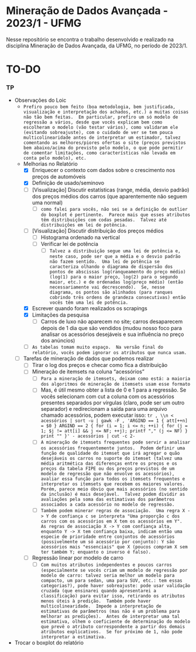 # Mineração de Dados Avançada - 2023/1 - UFMG

Nesse repositório se encontra o trabalho desenvolvido e realizado na disciplina Mineração de Dados Avançada, da UFMG, no período de 2023/1.


# TO-DO

### TP

- Observações do Loic
    - `Prefiro pouco bem feito (boa metodologia, bem justificada, visualização e interpretação dos achados, etc.) a muitas coisas não tão bem feitas.  Em particular, prefiro um só modelo de regressão a vários, desde que vocês explicam bem como escolheram o modelo (vão testar vários), como validaram ele (evitando sobreajuste), com o cuidado de ver se tem pouca multicolinearidade antes de interpretar um estimador, talvez comentando as melhores/piores ofertas o site (preços previstos bem abaixo/acima do previsto pelo modelo, o que pode permitir de comentar limitações, como características não levada em conta pelo modelo), etc.`
    - Melhorias no Relatório
        - [x] Enriquecer o contexto com dados sobre o crescimento nos preços de automóveis 
        - [x] Definição de usado/seminovo
        - [ ] [Visualização] Discutir estatísticas (range, média, desvio padrão) dos preços médios dos carros (que aparentemente não seguem uma normal)
            - [ ] `como falei para vocês, não sei se a definição de outlier do boxplot é pertinente.  Parece mais que esses atributos têm distribuições com codas pesadas.  Talvez até distribuições em lei de potência.`
        - [ ] [Visualização] Discutir distribuição dos preços médios
            - [ ] Histograma ordenado na vertical
            - [ ] Verificar lei de potência
                - [ ] `Talvez a distribuição segue uma lei de potência e, neste caso, pode ser que a média e o desvio padrão não fazem sentido.  Uma lei de potência se caracteriza olhando o diagrama de dispersão dos pontos de abscissas log(ranqueamento do preço médio) (log(1) para o maior preço, log(2) para o segundo maior, etc.) e de ordenadas log(preço médio) (então necessariamente vai decrescendo).  Se, nesse diagrama, os pontos são alinhados (para ranques cobrindo três ordens de grandeza consecutivas) então vocês têm uma lei de potência.`
        - [x] Escrever quando foram realizados os scrapings
        - [x] Limitações da pesquisa
            - [ ] Carros de luxo não aparecem no site; carros desaparecem depois de 1 dia que são vendidos (mudou nosso foco para analisar os acessórios desejáveis e sua influência no preço dos anúncios)
        - [ ] `As tabelas tomam muito espaço.  Na versão final do relatório, vocês podem ignorar os atributos que nunca usam.`
    - [ ] Tarefas de mineração de dados que podemos realizar
        - [ ] Tirar o log dos preços e checar como fica a distribuição
        - [ ] Mineração de itemsets na coluna “acessórios”
            - [ ] `Para a mineração de itemsets, deixam como está: a maioria dos algoritmos de mineração de itemsets usam esse formato`
            - [ ] Mas, é útil mesmo obter a lista de 0 e 1 para a regressão.  Se vocês selecionam com cut a coluna com os acessórios presentes separados por vírgulas (claro, pode ser um outro separador) e redirecionam a saída para uma arquivo chamado acessórios, podem executar isso:
            `tr , \\n < acessórios | sort -u | gawk -F , 'ARGIND == 1 { att[++n] = $0 } ARGIND == 2 { for (i = 1; i <= n; ++i) { for (j = 1; $j != att[i] && j <= NF; ++j); printf "," (j <= NF) } print "" }' - acessórios | cut -c 2-`
            - [ ] `A mineração de itemsets frequentes pode servir a analisar os acessórios frequentemente juntos.  Podem definir uma função de qualidade do itemset que irá agregar o quão desejáveis os carros no suporte do itemset (talvez uma média aritmética das diferenças entre os preços e os preços da tabela FIPE ou dos preços previstos de um modelo de regressão que não envolve os acessórios), avaliar essa função para todos os itemsets frequentes e interpretar os itemsets que recebem os maiores valores.  Porém, parece meio óbvio que mais acessórios (no sentido da inclusão) é mais desejável.  Talvez podem dividir as avaliações pela soma das estimativas dos parâmetros associados a cada acessório no modelo de regressão.`
            - [ ] `Também podem minerar regras de associação.  Uma regra X -> Y de confiança c se interpreta "Uma proporção c dos carros com os acessórios em X tem os acessórios em Y".  As regras de associação X -> Y com confiança alta, enquanto Y -> X tem confiança baixa, indicam então uma especie de prioridade entre conjuntos de acessórios (possivelmente um só acessório por conjunto): Y são acessórios mais "essenciais" que X (poucos compram X sem ter também Y; enquanto o inverso é falso).`
        - [ ] Regressão linear por modelo de carro
            - [ ] `Com muitos atributos independentes e poucos carros (especialmente se vocês criam um modelo de regressão por modelo de carro: talvez seria melhor um modelo para compacto, um para sedan, uma para SUV, etc.: tem essas categorias?), pode haver sobreajuste: pode usar validação cruzada (que ensinarei quando apresentarei a classificação) para evitar isso, retirando os atributos menos úteis à predição.  Também pode haver multicolinearidade.  Impede a interpretação de estimativas de parâmetros (mas não é um problema para melhorar as predições).  Antes de interpretar uma tal estimativa, olhem o coeficiente de determinação do modelo que prevê o atributo correspondente a partir dos demais atributos explicativos.  Se for próximo de 1, não pode interpretar a estimativa.`
- Trocar o boxplot do relatório
